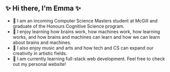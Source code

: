 ## ✨ Hi there, I'm Emma ✨

- 🏫 I am an incoming Computer Science Masters student at McGill and graduate of the Honours Cognitive Science program.
- 🧠 I enjoy learning how brains work, how machines work, how learning works, and how brains and machines can learn and how we can learn about brains and machines. 
- 🎼 I also enjoy music and arts and how tech and CS can expand our creativity in artistic fields. 
- 🌱 I am currently learning full-stack web development. Feel free to check out my personal website!
<!--
**etomiuk/etomiuk** is a ✨ _special_ ✨ repository because its `README.md` (this file) appears on your GitHub profile.

Here are some ideas to get you started:

- 🔭 I’m currently working on ...
- 🌱 I’m currently learning ...
- 👯 I’m looking to collaborate on ...
- 🤔 I’m looking for help with ...
- 💬 Ask me about ...
- 📫 How to reach me: ...
- 😄 Pronouns: ...
- ⚡ Fun fact: ...
-->
